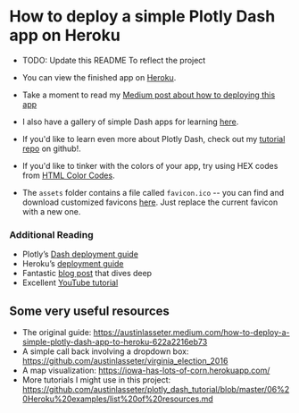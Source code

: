 # How to deploy a simple Plotly Dash app on Heroku

* TODO: Update this README To reflect the project

* You can view the finished app on [Heroku](https://flying-dog.herokuapp.com/).
* Take a moment to read my [Medium post about how to deploying this app](https://austinlasseter.medium.com/deploy-a-plotly-dash-app-on-heroku-4d2c3224230)
* I also have a gallery of simple Dash apps for learning [here](https://github.com/austinlasseter/plotly_dash_tutorial/blob/master/06%20Heroku%20examples/list%20of%20resources.md).
* If you'd like to learn even more about Plotly Dash, check out my [tutorial repo](https://github.com/austinlasseter/plotly_dash_tutorial) on github!.
* If you'd like to tinker with the colors of your app, try using HEX codes from [HTML Color Codes](https://htmlcolorcodes.com/).
* The `assets` folder contains a file called `favicon.ico` -- you can find and download customized favicons [here](https://www.favicon.cc/). Just replace the current favicon with a new one.


### Additional Reading
* Plotly’s [Dash deployment guide](https://dash.plotly.com/deployment)
* Heroku’s [deployment guide](https://devcenter.heroku.com/articles/getting-started-with-python)
* Fantastic [blog post](https://towardsdatascience.com/deploying-your-dash-app-to-heroku-the-magical-guide-39bd6a0c586c) that dives deep
* Excellent [YouTube tutorial](https://www.youtube.com/watch?v=b-M2KQ6_bM4&feature=youtu.be)

## Some very useful resources
* The original guide: https://austinlasseter.medium.com/how-to-deploy-a-simple-plotly-dash-app-to-heroku-622a2216eb73
* A simple call back involving a dropdown box: https://github.com/austinlasseter/virginia_election_2016
* A map visualization: https://iowa-has-lots-of-corn.herokuapp.com/
* More tutorials I might use in this project: https://github.com/austinlasseter/plotly_dash_tutorial/blob/master/06%20Heroku%20examples/list%20of%20resources.md
